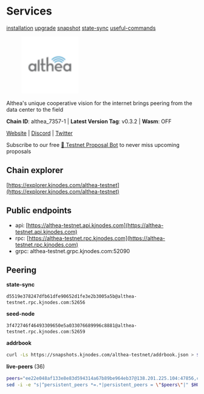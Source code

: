# Services

[installation](./installation/ "mention") [upgrade](./upgrade/ "mention") [snapshot](./snapshot/ "mention") [state-sync](./state-sync/ "mention") [useful-commands](./useful-commands/ "mention")

<figure><img src="https://raw.githubusercontent.com/kj89/cosmos-images/main/logos/althea.png" width="150" alt=""><figcaption></figcaption></figure>

Althea's unique cooperative vision for the internet  brings peering from the data center to the field

**Chain ID**: althea_7357-1 | **Latest Version Tag**: v0.3.2 | **Wasm**: OFF

[Website](https://www.althea.net) | [Discord](https://discord.gg/ZTKWfpDs) | [Twitter](https://twitter.com/altheanetwork)



Subscribe to our free [🤖 Testnet Proposal Bot](https://t.me/kjnodes_testnet_proposal_bot) to never miss upcoming proposals


## Chain explorer
[https://explorer.kjnodes.com/althea-testnet](https://explorer.kjnodes.com/althea-testnet)

## Public endpoints

* api: [https://althea-testnet.api.kjnodes.com](https://althea-testnet.api.kjnodes.com)
* rpc: [https://althea-testnet.rpc.kjnodes.com](https://althea-testnet.rpc.kjnodes.com)
* grpc: althea-testnet.grpc.kjnodes.com:52090

## Peering

**state-sync**

```text
d5519e378247dfb61dfe90652d1fe3e2b3005a5b@althea-testnet.rpc.kjnodes.com:52656
```

**seed-node**

```text
3f472746f46493309650e5a033076689996c8881@althea-testnet.rpc.kjnodes.com:52659
```

**addrbook**
```bash
curl -Ls https://snapshots.kjnodes.com/althea-testnet/addrbook.json > $HOME/.althea/config/addrbook.json
```

**live-peers** (36)
```bash
peers="ee22e048af133e8e83d594314a67b89be964eb37@138.201.225.104:47856,cc542d9fb5f93780fc4004aa67f2b502686a24e8@144.76.27.79:61056,aa500219761eecd7f1f02a8bfd21c6dcdbd3cf42@142.132.232.40:26656,ccc09b0fb3c5f6b2dc826a6896bf43b099921bdb@207.180.253.242:26656,a7b4e2ab0e3334bd2986c09cd5dafbc938ef23bf@65.108.78.101:52656,d5040e6aa2f190e04a39dc27e8199786a848e1cd@161.97.99.251:26156,d5519e378247dfb61dfe90652d1fe3e2b3005a5b@65.109.68.190:52656,8af3c5f2e975150cbf2d57bea182c2ca0fb808d2@65.21.237.170:10456,ba247bdf826a9636a8276d6a00d8004755f6bb18@162.19.238.210:26656,5bad7ac6f006ee3b6f52dc91e85b5aae8e488233@194.163.149.53:26656,937dcf8c45b7c64e5188a7036427f2ce86383035@95.165.89.222:24126,76932bbeb29836c6405329c21358d051ef6e33a3@65.109.65.163:21856,0d4220d2bbda711183a8db6f45c26b1541fa0d6a@65.109.116.204:21856,1d9a103d1e24c590bdfb577537eddd19a322f886@65.109.92.240:17886,6655b2be870706c16d417ab15dd82a60fda0a0bd@78.46.61.117:01656,0037b2dc30933fa5c027a83be39f0061253ff83b@5.189.157.140:26656,04917b5810df2a380c1b18d83f577f1aba550818@222.106.187.14:53300,6d97969912514e3583dee8e0cca15a383adbde6c@213.246.57.175:26656,cd71580f8ab4af6beeaf867702a86ca6f9331f71@65.19.136.133:23296,0aac1fc75b4a613f6bb7d15c6250350d478227a6@66.45.231.30:11144,019988ce47565ad683b7675216e8fbcb171b841c@107.155.125.170:26656,2f43ea489479761a7cb7e250b634706d2a441c27@94.19.249.187:29656,a3ac64c5c84817f3694a866298399e6ad71ff26c@65.21.53.39:26656,29dbc6241210d67e3460e2994e803bb2695dd71a@27.79.250.190:26656,3aeffaa1ac7b6741110987cfae4604751ac7d865@107.22.132.229:26656,4ff3241de49fa01129b3fe38b3aeefc699f07cc7@58.187.173.207:26656,17edf24237b1c2b5b196d344761f964407d05862@65.108.233.109:12456,6c3d7683bf40a521b7c22391fd6c989b46a2e0e2@78.46.106.75:27656,83147260a704b75283ca6da218516ee0eaa82956@170.64.156.36:26656,5b6c6d679904ded86d36397e8ea583c122f5ddbd@144.91.102.95:26656,4f5eb5164329a61fc898ac75849ae873c8e539c9@66.172.36.135:14656,ff3fe47b494b0bf3dedf2d47dc9acf0e2ba3b7ae@65.108.43.113:52656,fd54b3d5e49c047dae61ca3a8e430f500eab783c@65.109.92.148:26656,15e7baf69c0db5c25e26cd1f13eb0d52a7a708b5@142.202.241.235:26656,26e70e13195b0d04cda0fca1f7b16b8746a620ed@65.109.28.226:26656,90d692d481c1c4739ba8a7045b5552fa8d410901@88.99.164.158:17886"
sed -i -e "s|^persistent_peers *=.*|persistent_peers = \"$peers\"|" $HOME/.althea/config/config.toml
```
